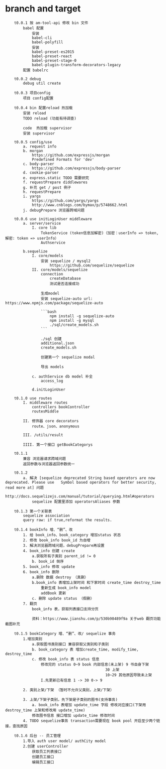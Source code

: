 # branch and target
		t0.0.1 按 am-tool-api 修改 bin 文件
			babel 配置
				安装
				babel-cli 
				babel-polyfill
				安装
				babel-preset-es2015
				babel-preset-react
				babel-preset-stage-0
				babel-plugin-transform-decorators-legacy
			配置 babelrc

		t0.0.2 debug
			debug util create

		t0.0.3 项目config 
			项目 config配置

		t0.0.4 bin 配置reload 热加载
			安装 reload
			TODO reload (功能有待调查)

			code  热加载 supervisor
			安装 supervisor

		t0.0.5 config/use
			a. request info
			b. morgan
				https://github.com/expressjs/morgan
				Predefined Formats for 'dev'
			c. body-parser
				https://github.com/expressjs/body-parser
			d. cookie-parser
			e. express.static TODO 需要研究
			f. requestPrepare diddlewares
			g. 补充 get / post 例子
			h. requestPrepare
			i. yargs 
				https://github.com/yargs/yargs
				http://www.cnblogs.com/bymax/p/5748662.html
			j. debugPrepare 浏览器跨域问题

		t0.0.6 use initLoginUser middleware
			a. server/service
				I. core lib
					TokenService (token信息加解密)（加密：userInfo => token, 解密: token => userInfo）
					Authservice

			b.sequelize
				I. core/models
					安装 sequelize / mysql2
						https://github.com/sequelize/sequelize
				II. core/models/sequelize
					connection
						createDatabase 
						测试是否连接成功

					生成model
					安装 sequelize-auto url: https://www.npmjs.com/package/sequelize-auto

					```bash
						npm install -g sequelize-auto
						npm install -g mysql
						./sql/create_models.sh
					```

					./sql 创建
					additional.json  
					create_models.sh

					创建第一个 sequelize modal

					导出 models

				c. authService db model 补全
					access_log
				
				d.initLoginUser

		t0.1.0 use routes
			I. middleware routes
				controllers bookController
				routesMiddle 

			II. 修饰器 core decorators
				route、json、anonymous

			III. /utils/result 

			IIII. 第一个接口 getBookCategorys
		
		t0.1.1
			兼容 浏览器请求跨域问题
			返回参数与浏览器返回参数统一

		t0.1.2 
			a. 解决 [sequelize deprecated String based operators are now deprecated. Please use 	Symbol based operators for better security, read more at] 问题
			http://docs.sequelizejs.com/manual/tutorial/querying.html#operators
				sequelize 配置里添加 operatorsAliases 参数

		t0.1.3 第一个关联表 
			sequelize association
			query raw: if true,reformat the results.

		t0.1.4 bookInfo 增、“删”、改
			1. 给 book_info、book_category 增加status 状态
			2. 修改 book_info book_id 为自增
			3. 解决浏览器跨域问题，debugPrepare再设置
			4. book_info 创建 create
				a.获取所有子类别 parent_id != 0
				b. book_id 倒序
			5. book_info 修改 update
			6. book_info 删除 
				a.删除 数据 destroy （真删）
				b.book_info 表增加上架时间 和下家时间 create_time destroy_time
					重新生成 book_info model
					addBook 更新
				c. 删除 update status （假删）
			7. 翻页
				book_info 表，获取列表接口支持分页

				资料：https://www.jianshu.com/p/530b98489f9a 关于web 翻页功能截图补充

		t0.1.5 bookCategory 增、“删”、改/ sequelize 事务
			1.增加类别
				a.获取图书类别接口 兼容获取父类别和子类别
				b. book_category 表 增加create_time, modify_time, destroy_time
				c. 修改 book_info 表 status 信息
					修改完的 status 0~9 book 内部信息(未上架) 9 书自身下架
												 30 上架
												 10~29 其他原因导致未上架
					I.先更新已有信息 1 -> 30 0-> 9

			2. 类别上架/下架 （暂时不允许父类别，上架/下架）
				
			3. 上架/下架子类别，先下架是子类别的图书(支持事务)
				a. book_info 表增加 update_time 字段 修改对应接口(下架用 destroy_time 上架和修改用 update_time)
				修改图书信息 接口增加 update_time 修改时间
			4. TODO sequelize事务 transaction需要现在 book pool 开启至少两个链接，查找原因

		t0.1.6 后台 -- 员工管理
			1.导入 auth user model/ authCity model
			2.创建 userController
				获取员工列表接口
				创建员工接口
				编辑员工接口
				